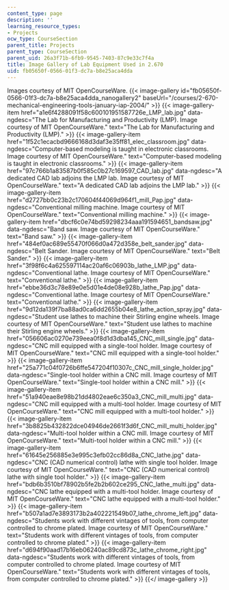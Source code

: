 ```yaml
---
content_type: page
description: ''
learning_resource_types:
- Projects
ocw_type: CourseSection
parent_title: Projects
parent_type: CourseSection
parent_uid: 26a3f71b-6fb9-9545-7403-87c9e33c7f4a
title: Image Gallery of Lab Equipment Used in 2.670
uid: fb05650f-0566-01f3-dc7a-b8e25aca4dda
---
```


Images courtesy of MIT OpenCourseWare.
{{< image-gallery id="fb05650f-0566-01f3-dc7a-b8e25aca4dda_nanogallery2" baseUrl="/courses/2-670-mechanical-engineering-tools-january-iap-2004/" >}}
{{< image-gallery-item href="a1e6f4288091f58c600101951587726e_LMP_lab.jpg" data-ngdesc="The Lab for Manufacturing and Productivity (LMP). Image courtesy of MIT OpenCourseWare." text="The Lab for Manufacturing and Productivity (LMP)." >}}
{{< image-gallery-item href="1f52c1ecacbd9666168d3daf3e35ff81_elec_classroom.jpg" data-ngdesc="Computer-based modeling is taught in electronic classrooms. Image courtesy of MIT OpenCourseWare." text="Computer-based modeling is taught in electronic classrooms." >}}
{{< image-gallery-item href="97c766b1a83587b0f585c0b27c169597_CAD_lab.jpg" data-ngdesc="A dedicated CAD lab adjoins the LMP lab. Image courtesy of MIT OpenCourseWare." text="A dedicated CAD lab adjoins the LMP lab." >}}
{{< image-gallery-item href="d2727bb0c23b2c170604f44069d964f1_mill_Pap.jpg" data-ngdesc="Conventional milling machine. Image courtesy of MIT OpenCourseWare." text="Conventional milling machine." >}}
{{< image-gallery-item href="dbcf6c0e74bd59298234aaa191594651_bandsaw.jpg" data-ngdesc="Band saw. Image courtesy of MIT OpenCourseWare." text="Band saw." >}}
{{< image-gallery-item href="484ef0ac689e55470f066d0a472d358e_belt_sander.jpg" data-ngdesc="Belt Sander. Image courtesy of MIT OpenCourseWare." text="Belt Sander." >}}
{{< image-gallery-item href="3f98f6c4a625597114ac20af6c06903b_lathe_LMP.jpg" data-ngdesc="Conventional lathe. Image courtesy of MIT OpenCourseWare." text="Conventional lathe." >}}
{{< image-gallery-item href="ebbe36d3c78e89e0e5d01e4de08e928b_lathe_Pap.jpg" data-ngdesc="Conventional lathe. Image courtesy of MIT OpenCourseWare." text="Conventional lathe." >}}
{{< image-gallery-item href="9d12da139f7ba88ad0ca6dd2655b04e8_lathe_action_spray.jpg" data-ngdesc="Student use lathes to machine their Stirling engine wheels. Image courtesy of MIT OpenCourseWare." text="Student use lathes to machine their Stirling engine wheels." >}}
{{< image-gallery-item href="056606ac0270e739eea0f8d1d3dba145_CNC_mill_single.jpg" data-ngdesc="CNC mill equipped with a single-tool holder. Image courtesy of MIT OpenCourseWare." text="CNC mill equipped with a single-tool holder." >}}
{{< image-gallery-item href="25a771c04f0726b6ffe547204f10307c_CNC_mill_single_holder.jpg" data-ngdesc="Single-tool holder within a CNC mill. Image courtesy of MIT OpenCourseWare." text="Single-tool holder within a CNC mill." >}}
{{< image-gallery-item href="51a940eae8e98b21dd4802eae6c350a3_CNC_mill_multi.jpg" data-ngdesc="CNC mill equipped with a multi-tool holder. Image courtesy of MIT OpenCourseWare." text="CNC mill equipped with a multi-tool holder." >}}
{{< image-gallery-item href="3b8825b432822dce04946de2661f3d6f_CNC_mill_multi_holder.jpg" data-ngdesc="Multi-tool holder within a CNC mill. Image courtesy of MIT OpenCourseWare." text="Multi-tool holder within a CNC mill." >}}
{{< image-gallery-item href="61645e256885e3e995c3efb02cc86d8a_CNC_lathe.jpg" data-ngdesc="CNC (CAD numerical control) lathe with single tool holder. Image courtesy of MIT OpenCourseWare." text="CNC (CAD numerical control) lathe with single tool holder." >}}
{{< image-gallery-item href="bdb6b3510bf78902b5fe2b2b602ce295_CNC_lathe_multi.jpg" data-ngdesc="CNC lathe equipped with a multi-tool holder. Image courtesy of MIT OpenCourseWare." text="CNC lathe equipped with a multi-tool holder." >}}
{{< image-gallery-item href="b507a1ad7e3893173b2a402221549b07_lathe_chrome_left.jpg" data-ngdesc="Students work with different vintages of tools, from computer controlled to chrome plated. Image courtesy of MIT OpenCourseWare." text="Students work with different vintages of tools, from computer controlled to chrome plated." >}}
{{< image-gallery-item href="d694f90aad17b16eb06240ac89cd873c_lathe_chrome_right.jpg" data-ngdesc="Students work with different vintages of tools, from computer controlled to chrome plated. Image courtesy of MIT OpenCourseWare." text="Students work with different vintages of tools, from computer controlled to chrome plated." >}}
{{</ image-gallery >}}